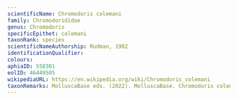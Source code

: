 ```yaml
---
scientificName: Chromodoris colemani
family: Chromodorididae
genus: Chromodoris
specificEpithet: colemani
taxonRank: species
scientificNameAuthorship: Rudman, 1982
identificationQualifier: 
colours:
aphiaID: 558301
eolID: 46449505
wikipediaURL: https://en.wikipedia.org/wiki/Chromodoris_colemani
taxonRemarks: MolluscaBase eds. (2022). MolluscaBase. Chromodoris colemani Rudman, 1982. Accessed through: World Register of Marine Species at: https://www.marinespecies.org/aphia.php?p=taxdetails&id=558301 on 2022-02-24
---
```

